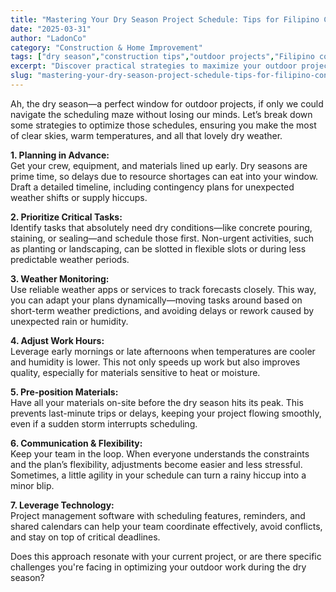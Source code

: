 ```yaml
---
title: "Mastering Your Dry Season Project Schedule: Tips for Filipino Contractors"
date: "2025-03-31"
author: "LadonCo"
category: "Construction & Home Improvement"
tags: ["dry season","construction tips","outdoor projects","Filipino contractors","weather planning"]
excerpt: "Discover practical strategies to maximize your outdoor projects during the dry season, ensuring timely completion with less stress. From planning ahead to leveraging technology, these tips help Filipino contractors optimize weather windows effectively."
slug: "mastering-your-dry-season-project-schedule-tips-for-filipino-contractors"
---
```


Ah, the dry season—a perfect window for outdoor projects, if only we could navigate the scheduling maze without losing our minds. Let’s break down some strategies to optimize those schedules, ensuring you make the most of clear skies, warm temperatures, and all that lovely dry weather.

**1. Planning in Advance:**  
Get your crew, equipment, and materials lined up early. Dry seasons are prime time, so delays due to resource shortages can eat into your window. Draft a detailed timeline, including contingency plans for unexpected weather shifts or supply hiccups.

**2. Prioritize Critical Tasks:**  
Identify tasks that absolutely need dry conditions—like concrete pouring, staining, or sealing—and schedule those first. Non-urgent activities, such as planting or landscaping, can be slotted in flexible slots or during less predictable weather periods.

**3. Weather Monitoring:**  
Use reliable weather apps or services to track forecasts closely. This way, you can adapt your plans dynamically—moving tasks around based on short-term weather predictions, and avoiding delays or rework caused by unexpected rain or humidity.

**4. Adjust Work Hours:**  
Leverage early mornings or late afternoons when temperatures are cooler and humidity is lower. This not only speeds up work but also improves quality, especially for materials sensitive to heat or moisture.

**5. Pre-position Materials:**  
Have all your materials on-site before the dry season hits its peak. This prevents last-minute trips or delays, keeping your project flowing smoothly, even if a sudden storm interrupts scheduling.

**6. Communication & Flexibility:**  
Keep your team in the loop. When everyone understands the constraints and the plan’s flexibility, adjustments become easier and less stressful. Sometimes, a little agility in your schedule can turn a rainy hiccup into a minor blip.

**7. Leverage Technology:**  
Project management software with scheduling features, reminders, and shared calendars can help your team coordinate effectively, avoid conflicts, and stay on top of critical deadlines.

Does this approach resonate with your current project, or are there specific challenges you're facing in optimizing your outdoor work during the dry season?